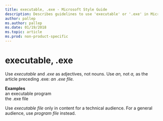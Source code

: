 ```yaml
---
title: executable, .exe - Microsoft Style Guide
description: Describes guidelines to use 'executable' or '.exe' in Microsoft documents and provides alternate examples.
author: pallep
ms.author: pallep
ms.date: 01/19/2018
ms.topic: article
ms.prod: non-product-specific
---
```


# executable, .exe

Use *executable* and *.exe* as adjectives, not nouns. Use *an,* not *a,* as the article preceding .exe: *an .exe file.*

**Examples**  
an executable program  
the .exe file  

Use *executable file* only in content for a technical audience. For a general audience, use *program file* instead. 
